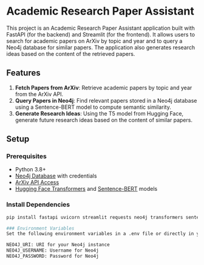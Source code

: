 # Academic Research Paper Assistant

This project is an Academic Research Paper Assistant application built with FastAPI (for the backend) and Streamlit (for the frontend). It allows users to search for academic papers on ArXiv by topic and year and to query a Neo4j database for similar papers. The application also generates research ideas based on the content of the retrieved papers.

## Features

1. **Fetch Papers from ArXiv**: Retrieve academic papers by topic and year from the ArXiv API.
2. **Query Papers in Neo4j**: Find relevant papers stored in a Neo4j database using a Sentence-BERT model to compute semantic similarity.
3. **Generate Research Ideas**: Using the T5 model from Hugging Face, generate future research ideas based on the content of similar papers.

## Setup

### Prerequisites

- Python 3.8+
- [Neo4j Database](https://neo4j.com/download/) with credentials
- [ArXiv API Access](https://arxiv.org/help/api)
- [Hugging Face Transformers](https://huggingface.co/transformers/) and [Sentence-BERT](https://www.sbert.net/) models

### Install Dependencies

```bash
pip install fastapi uvicorn streamlit requests neo4j transformers sentence-transformers beautifulsoup4

### Environment Variables
Set the following environment variables in a .env file or directly in your environment:

NEO4J_URI: URI for your Neo4j instance
NEO4J_USERNAME: Username for Neo4j
NEO4J_PASSWORD: Password for Neo4j
